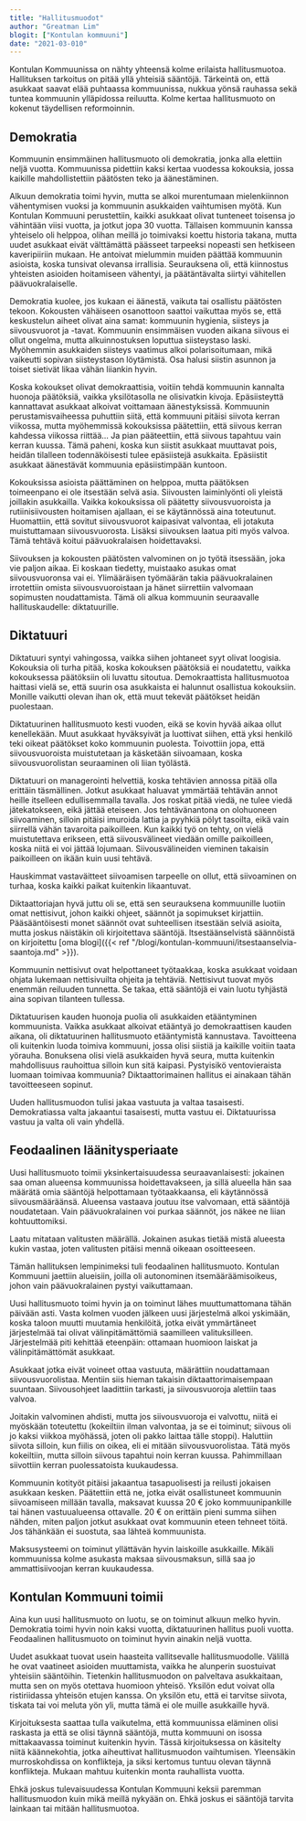 ```yaml
---
title: "Hallitusmuodot"
author: "Greatman Lim"
blogit: ["Kontulan kommuuni"]
date: "2021-03-010"
---
```


Kontulan Kommuunissa on nähty yhteensä kolme erilaista hallitusmuotoa. Hallituksen tarkoitus on pitää yllä yhteisiä sääntöjä. Tärkeintä on, että asukkaat saavat elää puhtaassa kommuunissa, nukkua yönsä rauhassa sekä tuntea kommuunin ylläpidossa reiluutta. Kolme kertaa hallitusmuoto on kokenut täydellisen reformoinnin.

## Demokratia

Kommuunin ensimmäinen hallitusmuoto oli demokratia, jonka alla elettiin neljä vuotta. Kommuunissa pidettiin kaksi kertaa vuodessa kokouksia, jossa kaikille mahdollistettiin päätösten teko ja äänestäminen.

Alkuun demokratia toimi hyvin, mutta se alkoi murentumaan mielenkiinnon vähentymisen vuoksi ja kommuunin asukkaiden vaihtumisen myötä. Kun Kontulan Kommuuni perustettiin, kaikki asukkaat olivat tunteneet toisensa jo vähintään viisi vuotta, ja jotkut jopa 30 vuotta. Tällaisen kommuunin kanssa yhteiselo oli helppoa, olihan meillä jo toimivaksi koettu historia takana, mutta uudet asukkaat eivät välttämättä päässeet tarpeeksi nopeasti sen hetkiseen kaveripiiriin mukaan. He antoivat mielummin muiden päättää kommuunin asioista, koska tunsivat olevansa irrallisia. Seurauksena oli, että kiinnostus yhteisten asioiden hoitamiseen vähentyi, ja päätäntävalta siirtyi vähitellen päävuokralaiselle.

Demokratia kuolee, jos kukaan ei äänestä, vaikuta tai osallistu päätösten tekoon. Kokousten vähäiseen osanottoon saattoi vaikuttaa myös se, että keskustelun aiheet olivat aina samat: kommuunin hygienia, siisteys ja siivousvuorot ja -tavat. Kommuunin ensimmäisen vuoden aikana siivous ei ollut ongelma, mutta alkuinnostuksen loputtua siisteystaso laski. Myöhemmin asukkaiden siisteys vaatimus alkoi polarisoitumaan, mikä vaikeutti sopivan siisteystason löytämistä. Osa halusi siistin asunnon ja toiset sietivät likaa vähän liiankin hyvin.

Koska kokoukset olivat demokraattisia, voitiin tehdä kommuunin kannalta huonoja päätöksiä, vaikka yksilötasolla ne olisivatkin kivoja. Epäsiisteyttä kannattavat asukkaat alkoivat voittamaan äänestyksissä. Kommuunin perustamisvaiheessa puhuttiin siitä, että kommuuni pitäisi siivota kerran viikossa, mutta myöhemmissä kokouksissa päätettiin, että siivous kerran kahdessa viikossa riittää... Ja pian pääteettiin, että siivous tapahtuu vain kerran kuussa. Tämä paheni, koska kun siistit asukkaat muuttavat pois, heidän tilalleen todennäköisesti tulee epäsiistejä asukkaita. Epäsiistit asukkaat äänestävät kommuunia epäsiistimpään kuntoon.

Kokouksissa asioista päättäminen on helppoa, mutta päätöksen toimeenpano ei ole itsestään selvä asia. Siivousten laiminlyönti oli yleistä joillakin asukkailla. Vaikka kokouksissa oli päätetty siivousvuoroista ja rutiinisiivousten hoitamisen ajallaan, ei se käytännössä aina toteutunut. Huomattiin, että sovitut siivousvuorot kaipasivat valvontaa, eli jotakuta muistuttamaan siivousvuorosta. Lisäksi siivouksen laatua piti myös valvoa. Tämä tehtävä koitui päävuokralaisen hoidettavaksi.

Siivouksen ja kokousten päätösten valvominen on jo työtä itsessään, joka vie paljon aikaa. Ei koskaan tiedetty, muistaako asukas omat siivousvuoronsa vai ei. Ylimääräisen työmäärän takia päävuokralainen irrotettiin omista siivousvuoroistaan ja hänet siirrettiin valvomaan sopimusten noudattamista. Tämä oli alkua kommuunin seuraavalle hallituskaudelle: diktatuurille.

## Diktatuuri

Diktatuuri syntyi vahingossa, vaikka siihen johtaneet syyt olivat loogisia. Kokouksia oli turha pitää, koska kokouksen päätöksiä ei noudatettu, vaikka kokouksessa päätöksiin oli luvattu sitoutua. Demokraattista hallitusmuotoa haittasi vielä se, että suurin osa asukkaista ei halunnut osallistua kokouksiin. Monille vaikutti olevan ihan ok, että muut tekevät päätökset heidän puolestaan.

Diktatuurinen hallitusmuoto kesti vuoden, eikä se kovin hyvää aikaa ollut kenellekään. Muut asukkaat hyväksyivät ja luottivat siihen, että yksi henkilö teki oikeat päätökset koko kommuunin puolesta. Toivottiin jopa, että siivousvuoroista muistutetaan ja käsketään siivoamaan, koska siivousvuorolistan seuraaminen oli liian työlästä.

Diktatuuri on managerointi helvettiä, koska tehtävien annossa pitää olla erittäin täsmällinen. Jotkut asukkaat haluavat ymmärtää tehtävän annot heille itselleen edullisemmalla tavalla. Jos roskat pitää viedä, ne tulee viedä jätekatokseen, eikä jättää eteiseen. Jos tehtävänantona on olohuoneen siivoaminen, silloin pitäisi imuroida lattia ja pyyhkiä pölyt tasoilta, eikä vain siirrellä vähän tavaroita paikoilleen. Kun kaikki työ on tehty, on vielä muistutettava erikseen, että siivousvälineet viedään omille paikoilleen, koska niitä ei voi jättää lojumaan. Siivousvälineiden vieminen takaisin paikoilleen on ikään kuin uusi tehtävä.

Hauskimmat vastaväitteet siivoamisen tarpeelle on ollut, että siivoaminen on turhaa, koska kaikki paikat kuitenkin likaantuvat.

Diktaattoriajan hyvä juttu oli se, että sen seurauksena kommuunille luotiin omat nettisivut, johon kaikki ohjeet, säännöt ja sopimukset kirjattiin. Pääsääntöisesti monet säännöt ovat suhteellisen itsestään selviä asioita, mutta joskus näistäkin oli kirjoitettava sääntöjä. Itsestäänselvistä säännöistä on kirjoitettu [oma blogi]({{< ref "/blogi/kontulan-kommuuni/itsestaanselvia-saantoja.md" >}}).

Kommuunin nettisivut ovat helpottaneet työtaakkaa, koska asukkaat voidaan ohjata lukemaan nettisivuilta ohjeita ja tehtäviä. Nettisivut tuovat myös enemmän reiluuden tunnetta. Se takaa, että sääntöjä ei vain luotu tyhjästä aina sopivan tilanteen tullessa.

Diktatuurisen kauden huonoja puolia oli asukkaiden etääntyminen kommuunista. Vaikka asukkaat alkoivat etääntyä jo demokraattisen kauden aikana, oli diktatuurinen hallitusmuoto etääntymistä kannustava. Tavoitteena oli kuitenkin luoda toimiva kommuuni, jossa olisi siistiä ja kaikille voitiin taata yörauha. Bonuksena olisi vielä asukkaiden hyvä seura, mutta kuitenkin mahdollisuus rauhoittua silloin kun sitä kaipasi. Pystyisikö ventovieraista luomaan toimivaa kommuunia? Diktaattorimainen hallitus ei ainakaan tähän tavoitteeseen sopinut.

Uuden hallitusmuodon tulisi jakaa vastuuta ja valtaa tasaisesti. Demokratiassa valta jakaantui tasaisesti, mutta vastuu ei. Diktatuurissa vastuu ja valta oli vain yhdellä.

## Feodaalinen läänitysperiaate

Uusi hallitusmuoto toimii yksinkertaisuudessa seuraavanlaisesti: jokainen saa oman alueensa kommuunissa hoidettavakseen, ja sillä alueella hän saa määrätä omia sääntöjä helpottamaan työtaakkaansa, eli käytännössä siivousmääräänsä. Alueensa vastaava joutuu itse valvomaan, että sääntöjä noudatetaan. Vain päävuokralainen voi purkaa säännöt, jos näkee ne liian kohtuuttomiksi.

Laatu mitataan valitusten määrällä. Jokainen asukas tietää mistä alueesta kukin vastaa, joten valitusten pitäisi mennä oikeaan osoitteeseen.

Tämän hallituksen lempinimeksi tuli feodaalinen hallitusmuoto. Kontulan Kommuuni jaettiin alueisiin, joilla oli autonominen itsemääräämisoikeus, johon vain päävuokralainen pystyi vaikuttamaan.

Uusi hallitusmuoto toimi hyvin ja on toiminut lähes muuttumattomana tähän päivään asti. Vasta kolmen vuoden jälkeen uusi järjestelmä alkoi yskimään, koska taloon muutti muutamia henkilöitä, jotka eivät ymmärtäneet järjestelmää tai olivat välinpitämättömiä saamilleen valituksilleen. Järjestelmää piti kehittää eteenpäin: ottamaan huomioon laiskat ja välinpitämättömät asukkaat.

Asukkaat jotka eivät voineet ottaa vastuuta, määrättiin noudattamaan siivousvuorolistaa. Mentiin siis hieman takaisin diktaattorimaisempaan suuntaan. Siivousohjeet laadittiin tarkasti, ja siivousvuoroja alettiin taas valvoa.

Joitakin valvominen ahdisti, mutta jos siivousvuoroja ei valvottu, niitä ei myöskään toteutettu (kokeiltiin ilman valvontaa, ja se ei toiminut; siivous oli jo kaksi viikkoa myöhässä, joten oli pakko laittaa tälle stoppi). Haluttiin siivota silloin, kun fiilis on oikea, eli ei mitään siivousvuorolistaa. Tätä myös kokeiltiin, mutta silloin siivous tapahtui noin kerran kuussa. Pahimmillaan siivottiin kerran puolessatoista kuukaudessa.

Kommuunin kotityöt pitäisi jakaantua tasapuolisesti ja reilusti jokaisen asukkaan kesken. Päätettiin että ne, jotka eivät osallistuneet kommuunin siivoamiseen millään tavalla, maksavat kuussa 20 € joko kommuunipankille tai hänen vastuualueensa ottavalle. 20 € on erittäin pieni summa siihen nähden, miten paljon jotkut asukkaat ovat kommuunin eteen tehneet töitä. Jos tähänkään ei suostuta, saa lähteä kommuunista.

Maksusysteemi on toiminut yllättävän hyvin laiskoille asukkaille. Mikäli kommuunissa kolme asukasta maksaa siivousmaksun, sillä saa jo ammattisiivoojan kerran kuukaudessa.

## Kontulan Kommuuni toimii

Aina kun uusi hallitusmuoto on luotu, se on toiminut alkuun melko hyvin. Demokratia toimi hyvin noin kaksi vuotta, diktatuurinen hallitus puoli vuotta. Feodaalinen hallitusmuoto on toiminut hyvin ainakin neljä vuotta. 

Uudet asukkaat tuovat usein haasteita vallitsevalle hallitusmuodolle. Välillä he ovat vaatineet asioiden muuttamista, vaikka he alunperin suostuivat yhteisiin sääntöihin. Tietenkin hallitusmuodon on palveltava asukkaitaan, mutta sen on myös otettava huomioon yhteisö. Yksilön edut voivat olla ristiriidassa yhteisön etujen kanssa. On yksilön etu, että ei tarvitse siivota, tiskata tai voi meluta yön yli, mutta tämä ei ole muille asukkaille hyvä.

Kirjoituksesta saattaa tulla vaikutelma, että kommuunissa eläminen olisi raskasta ja että se olisi täynnä sääntöjä, mutta kommuuni on isossa mittakaavassa toiminut kuitenkin hyvin. Tässä kirjoituksessa on käsitelty niitä käännekohtia, jotka aiheuttivat hallitusmuodon vaihtumisen. Yleensäkin murroskohdissa on konflikteja, ja siksi kertomus tuntuu olevan täynnä konflikteja. Mukaan mahtuu kuitenkin monta rauhallista vuotta.

Ehkä joskus tulevaisuudessa Kontulan Kommuuni keksii paremman hallitusmuodon kuin mikä meillä nykyään on. Ehkä joskus ei sääntöjä tarvita lainkaan tai mitään hallitusmuotoa.
